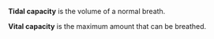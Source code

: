 **Tidal capacity** is the volume of a normal breath.

**Vital capacity** is the maximum amount that can be breathed.